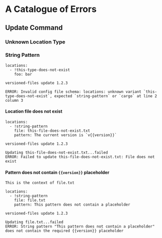 # A Catalogue of Errors

## Update Command

### Unknown Location Type

### String Pattern
```yaml, file(path="versioned-files.yml")
locations:
  - !this-type-does-not-exist
    foo: bar
```
```shell, script(expected_exit_code=1)
versioned-files update 1.2.3
```
```shell, verify(stream=stderr)
ERROR: Invalid config file schema: locations: unknown variant `this-type-does-not-exist`, expected `string-pattern` or `cargo` at line 2 column 3
```

#### Location file does not exist

```yaml, file(path="versioned-files.yml")
locations:
  - !string-pattern
    file: this-file-does-not-exist.txt
    pattern: The current version is `v{{version}}`
```
```shell, script(expected_exit_code=1)
versioned-files update 1.2.3
```
```shell, verify()
Updating this-file-does-not-exist.txt...failed
ERROR: Failed to update this-file-does-not-exist.txt: File does not exist
```

#### Pattern does not contain `{{version}}` placeholder

```text, file(path="file.txt")
This is the context of file.txt
```
```yaml, file(path="versioned-files.yml")
locations:
  - !string-pattern
    file: file.txt
    pattern: This pattern does not contain a placeholder
```
```shell, script(expected_exit_code=1)
versioned-files update 1.2.3
```
```shell, verify()
Updating file.txt...failed
ERROR: String pattern "This pattern does not contain a placeholder" does not contain the required {{version}} placeholder
```
